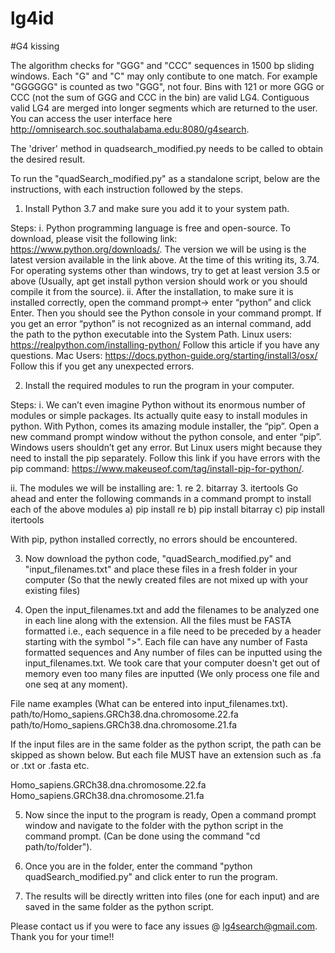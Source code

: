 # lg4id
#G4 kissing

The algorithm checks for "GGG" and "CCC" sequences in 1500 bp sliding windows. Each "G" and "C" may only contibute to one match. For example "GGGGGG" is counted as two "GGG", not four. Bins with 121 or more GGG or CCC (not the sum of GGG and CCC in the bin) are valid LG4. Contiguous valid LG4 are merged into longer segments which are returned to the user. You can access the user interface here http://omnisearch.soc.southalabama.edu:8080/g4search.

The 'driver' method in quadsearch_modified.py needs to be called to obtain the desired result. 

To run the "quadSearch_modified.py" as a standalone script, below are the instructions, with each instruction followed by the steps.

1. Install Python 3.7 and make sure you add it to your system path.

Steps: 
i. Python programming language is free and open-source. To download, please visit the following link: https://www.python.org/downloads/. The version we will be using is the latest version available in the link above. At the time of this writing its, 3.74. For operating systems other than windows, try to get at least version 3.5 or above (Usually, apt get install python version should work or you should
compile it from the source).
ii. After the installation, to make sure it is installed correctly, open the command prompt→ enter “python” and click Enter.
Then you should see the Python console in your command prompt. If you get an error
“python” is not recognized as an internal command, add the path to the python
executable into the System Path.
Linux users: https://realpython.com/installing-python/ Follow this article if you
have any questions.
Mac Users: https://docs.python-guide.org/starting/install3/osx/ Follow this if you
get any unexpected errors.

2. Install the required modules to run the program in your computer.

Steps: 
i. We can’t even imagine Python without its enormous number of modules or simple packages. Its actually quite easy to install modules in python. With Python, comes its amazing module installer, the “pip”. Open a new command prompt window without the python console, and enter “pip”. Windows users shouldn’t get any error. But Linux users might because they need to install the pip separately.
Follow this link if you have errors with the pip command:
https://www.makeuseof.com/tag/install-pip-for-python/.

ii. The modules we will be installing are: 1. re 2. bitarray 3. itertools
Go ahead and enter the following commands in a command prompt to install each of the above modules
a) pip install re
b) pip install bitarray
c) pip install itertools

With pip, python installed correctly, no errors should be encountered.

3. Now download the python code, "quadSearch_modified.py" and "input_filenames.txt" and place these files in a fresh folder in your computer (So that the newly created files are not mixed up with your existing files)

4. Open the input_filenames.txt and add the filenames to be analyzed one in each line along with the extension. All the files must be FASTA formatted i.e., each sequence in a file need to be preceded by a header starting with the symbol ">". Each file can have any number of Fasta formatted sequences and Any number of files can be inputted using the input_filenames.txt. We took care that your computer doesn't get out of memory even too many files are inputted (We only process one file and one seq at any moment). 

File name examples (What can be entered into input_filenames.txt).
path/to/Homo_sapiens.GRCh38.dna.chromosome.22.fa
path/to/Homo_sapiens.GRCh38.dna.chromosome.21.fa

If the input files are in the same folder as the python script, the path can be skipped as shown below. But each file MUST have an extension such as .fa or .txt or .fasta etc.

Homo_sapiens.GRCh38.dna.chromosome.22.fa
Homo_sapiens.GRCh38.dna.chromosome.21.fa

5. Now since the input to the program is ready, Open a command prompt window and navigate to the folder with the python script in the command prompt. (Can be done using the command "cd path/to/folder").

6. Once you are in the folder, enter the command "python quadSearch_modified.py" and click enter to run the program.

7. The results will be directly written into files (one for each input) and are saved in the same folder as the python script.

Please contact us if you were to face any issues @ lg4search@gmail.com. Thank you for your time!!


